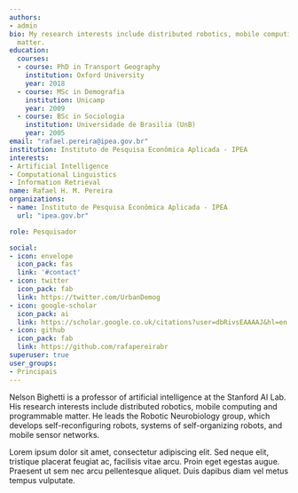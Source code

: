 ```yaml
---
authors:
- admin
bio: My research interests include distributed robotics, mobile computing and programmable
  matter.
education:
  courses:
  - course: PhD in Transport Geography
    institution: Oxford University
    year: 2018
  - course: MSc in Demografia
    institution: Unicamp
    year: 2009
  - course: BSc in Sociologia
    institution: Universidade de Brasilia (UnB)
    year: 2005
email: "rafael.pereira@ipea.gov.br"
institution: Instituto de Pesquisa Econômica Aplicada - IPEA
interests:
- Artificial Intelligence
- Computational Linguistics
- Information Retrieval
name: Rafael H. M. Pereira
organizations:
- name: Instituto de Pesquisa Econômica Aplicada - IPEA
  url: "ipea.gov.br"

role: Pesquisador

social:
- icon: envelope
  icon_pack: fas
  link: '#contact'
- icon: twitter
  icon_pack: fab
  link: https://twitter.com/UrbanDemog
- icon: google-scholar
  icon_pack: ai
  link: https://scholar.google.co.uk/citations?user=dbRivsEAAAAJ&hl=en
- icon: github
  icon_pack: fab
  link: https://github.com/rafapereirabr
superuser: true
user_groups:
- Principais
---
```


Nelson Bighetti is a professor of artificial intelligence at the Stanford AI Lab. His research interests include distributed robotics, mobile computing and programmable matter. He leads the Robotic Neurobiology group, which develops self-reconfiguring robots, systems of self-organizing robots, and mobile sensor networks.

Lorem ipsum dolor sit amet, consectetur adipiscing elit. Sed neque elit, tristique placerat feugiat ac, facilisis vitae arcu. Proin eget egestas augue. Praesent ut sem nec arcu pellentesque aliquet. Duis dapibus diam vel metus tempus vulputate.
